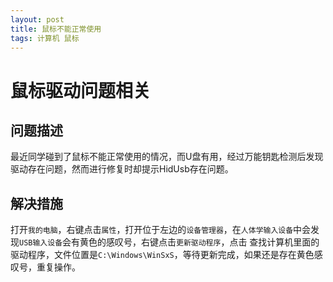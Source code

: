 ```yaml
---
layout: post
title: 鼠标不能正常使用
tags: 计算机 鼠标
---
```


# 鼠标驱动问题相关

## 问题描述
最近同学碰到了鼠标不能正常使用的情况，而U盘有用，经过万能钥匙检测后发现驱动存在问题，然而进行修复时却提示HidUsb存在问题。

## 解决措施
打开`我的电脑`，右键点击`属性`，打开位于左边的`设备管理器`，在`人体学输入设备`中会发现`USB输入设备`会有黄色的感叹号，右键点击`更新驱动程序`，点击
查找计算机里面的驱动程序，文件位置是`C:\Windows\WinSxS`，等待更新完成，如果还是存在黄色感叹号，重复操作。
